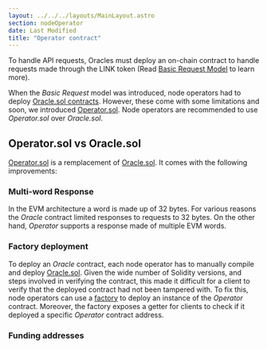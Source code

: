 ```yaml
---
layout: ../../../layouts/MainLayout.astro
section: nodeOperator
date: Last Modified
title: "Operator contract"
---
```


To handle API requests, Oracles must deploy an on-chain contract to handle requests made through the LINK token (Read [Basic Request Model](/architecture-overview/architecture-request-model) to learn more).

When the _Basic Request_ model was introduced, node operators had to deploy [Oracle.sol contracts](https://github.com/smartcontractkit/chainlink/blob/develop/contracts/src/v0.4/Oracle.sol). However, these come with some limitations and soon, we introduced [Operator.sol](https://github.com/smartcontractkit/chainlink/blob/develop/contracts/src/v0.7/Operator.sol). Node operators are recommended to use _Operator.sol_ over _Oracle.sol_.

## Operator.sol vs Oracle.sol

[Operator.sol](https://github.com/smartcontractkit/chainlink/blob/develop/contracts/src/v0.7/Operator.sol) is a remplacement of [Oracle.sol](https://github.com/smartcontractkit/chainlink/blob/develop/contracts/src/v0.4/Oracle.sol). It comes with the following improvements:

### Multi-word Response

In the EVM architecture a word is made up of 32 bytes. For various reasons the _Oracle_ contract limited responses to requests to 32 bytes. On the other hand, _Operator_ supports a response made of multiple EVM words.

### Factory deployment

To deploy an _Oracle_ contract, each node operator has to manually compile and deploy [Oracle.sol](https://github.com/smartcontractkit/chainlink/blob/develop/contracts/src/v0.4/Oracle.sol). Given the wide number of Solidity versions, and steps involved in verifying the contract, this made it difficult for a client to verify that the deployed contract had not been tampered with.
To fix this, node operators can use a [factory](/chainlink-nodes/contracts/operatorFactory) to deploy an instance of the _Operator_ contract. Moreover, the factory exposes a getter for clients to check if it deployed a specific _Operator_ contract address.

### Funding addresses
